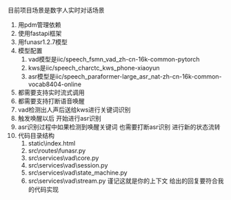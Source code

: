 目前项目场景是数字人实时对话场景
1. 用pdm管理依赖
2. 使用fastapi框架
3. 用funasr1.2.7模型
4. 模型配置
    1. vad模型是iic/speech_fsmn_vad_zh-cn-16k-common-pytorch
    2. kws是iic/speech_charctc_kws_phone-xiaoyun
    3. asr模型是iic/speech_paraformer-large_asr_nat-zh-cn-16k-common-vocab8404-online
5. 都需要支持实时流式调用
6. 都需要支持打断语音唤醒
7. vad检测出人声后送给kws进行关键词识别
8. 触发唤醒以后 开始进行asr识别
9. asr识别过程中如果检测到唤醒关键词 也需要打断asr识别 进行新的状态流转 
10. 代码目录结构
    1. static\index.html
    2. src\routes\funasr.py
    3. src\services\vad\core.py
    4. src\services\vad\session.py
    5. src\services\vad\state_machine.py
    6. src\services\vad\stream.py
谨记这就是你的上下文 给出的回复要符合我的代码实现
